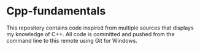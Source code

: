 # Cpp-fundamentals
This repository contains code inspired from multiple sources that displays my knowledge of C++. All code is committed and pushed from the command line to this remote using Git for Windows.
